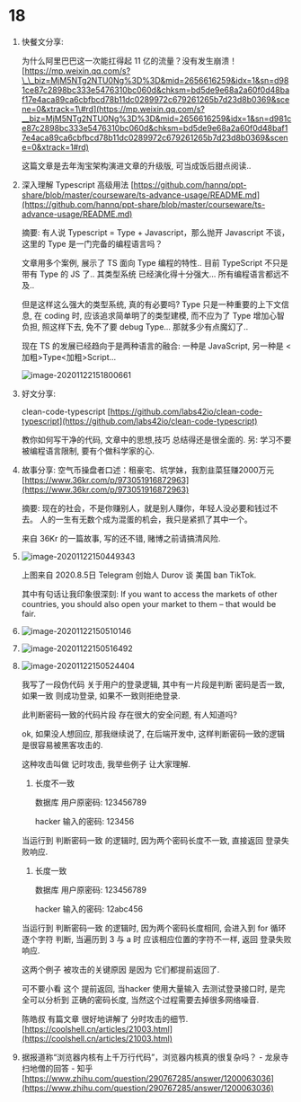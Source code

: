 # 18

1. 快餐文分享:

   为什么阿里巴巴这一次能扛得起 11 亿的流量？没有发生崩溃！ [https://mp.weixin.qq.com/s?\_\_biz=MjM5NTg2NTU0Ng%3D%3D&mid=2656616259&idx=1&sn=d981ce87c2898bc333e5476310bc060d&chksm=bd5de9e68a2a60f0d48baf17e4aca89ca6cbfbcd78b11dc0289972c679261265b7d23d8b0369&scene=0&xtrack=1\#rd](https://mp.weixin.qq.com/s?__biz=MjM5NTg2NTU0Ng%3D%3D&mid=2656616259&idx=1&sn=d981ce87c2898bc333e5476310bc060d&chksm=bd5de9e68a2a60f0d48baf17e4aca89ca6cbfbcd78b11dc0289972c679261265b7d23d8b0369&scene=0&xtrack=1#rd)

   这篇文章是去年淘宝架构演进文章的升级版, 可当成饭后甜点阅读..

2. 深入理解 Typescript 高级用法 [https://github.com/hannq/ppt-share/blob/master/courseware/ts-advance-usage/README.md](https://github.com/hannq/ppt-share/blob/master/courseware/ts-advance-usage/README.md)

   摘要: 有人说 Typescript = Type + Javascript，那么抛开 Javascript 不谈，这里的 Type 是一门完备的编程语言吗？

   文章用多个案例, 展示了 TS 面向 Type 编程的特性.. 目前 TypeScript 不只是 带有 Type 的 JS 了.. 其类型系统 已经演化得十分强大... 所有编程语言都远不及..

   但是这样这么强大的类型系统, 真的有必要吗? Type 只是一种重要的上下文信息, 在 coding 时, 应该追求简单明了的类型建模, 而不应为了 Type 增加心智负担, 照这样下去, 免不了要 debug Type... 那就多少有点魔幻了..

   现在 TS 的发展已经趋向于是两种语言的融合: 一种是 JavaScript, 另一种是 &lt;加粗&gt;Type&lt;加粗&gt;Script...

   ![image-20201122151800661](../../../.gitbook/assets/image-20201122151800661.png)

3. 好文分享:

   clean-code-typescript [https://github.com/labs42io/clean-code-typescript](https://github.com/labs42io/clean-code-typescript)

   教你如何写干净的代码, 文章中的思想,技巧 总结得还是很全面的. 另: 学习不要被编程语言限制, 要有个做科学家的心.

4. 故事分享: 空气币操盘者口述：租豪宅、坑学妹，我割韭菜狂赚2000万元 [https://www.36kr.com/p/973051916872963](https://www.36kr.com/p/973051916872963)

   摘要: 现在的社会，不是你赚别人，就是别人赚你，年轻人没必要和钱过不去。 人的一生有无数个成为混蛋的机会，我只是紧抓了其中一个。

   来自 36Kr 的一篇故事, 写的还不错, 赌博之前请搞清风险.

5. ![image-20201122150449343](../../../.gitbook/assets/image-20201122150449343.png)

   上图来自 2020.8.5日 Telegram 创始人 Durov 谈 美国 ban TikTok.

   其中有句话让我印象很深刻: If you want to access the markets of other countries, you should also open your market to them – that would be fair.

6. ![image-20201122150510146](../../../.gitbook/assets/image-20201122150510146%20%283%29.png)
7. ![image-20201122150516492](../../../.gitbook/assets/image-20201122150516492%20%281%29.png)
8. ![image-20201122150524404](../../../.gitbook/assets/image-20201122150524404%20%282%29.png)

   我写了一段伪代码 关于用户的登录逻辑, 其中有一片段是判断 密码是否一致, 如果一致 则成功登录, 如果不一致则拒绝登录.

   此判断密码一致的代码片段 存在很大的安全问题, 有人知道吗?

   ok, 如果没人想回应, 那我继续说了, 在后端开发中, 这样判断密码一致的逻辑是很容易被黑客攻击的.

   这种攻击叫做 记时攻击, 我举些例子 让大家理解.

   1. 长度不一致

      数据库 用户原密码: 123456789

      hacker 输入的密码: 123456

   当运行到 判断密码一致 的逻辑时, 因为两个密码长度不一致, 直接返回 登录失败响应.

   1. 长度一致

      数据库 用户原密码: 123456789

      hacker 输入的密码: 12abc456

   当运行到 判断密码一致 的逻辑时, 因为两个密码长度相同, 会进入到 for 循环逐个字符 判断, 当遍历到 3 与 a 时 应该相应位置的字符不一样, 返回 登录失败响应.

   这两个例子 被攻击的关键原因 是因为 它们都提前返回了.

   可不要小看 这个 提前返回, 当hacker 使用大量输入 去测试登录接口时, 是完全可以分析到 正确的密码长度, 当然这个过程需要去掉很多网络噪音.

   陈皓叔 有篇文章 很好地讲解了 分时攻击的细节. [https://coolshell.cn/articles/21003.html](https://coolshell.cn/articles/21003.html)

9. 据报道称“浏览器内核有上千万行代码”，浏览器内核真的很复杂吗？ - 龙泉寺扫地僧的回答 - 知乎 [https://www.zhihu.com/question/290767285/answer/1200063036](https://www.zhihu.com/question/290767285/answer/1200063036)

